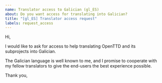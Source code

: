 ```yaml
---
name: Translator access to Galician (gl_ES)
about: Do you want access for translating into Galician?
title: "[gl_ES] Translator access request"
labels: request_access
---
```


<!-- translator: gl_ES -->
<!-- Please do not edit the header of this template. If you have something to add, do this at the end. -->

Hi,

I would like to ask for access to help translating OpenTTD and its subprojects into Galician.

The Galician language is well known to me, and I promise to cooperate with my fellow translators to give the end-users the best experience possible.

<!-- DO NOT modify anything above this line; feel free to add a personal touch below this line -->

Thank you,
